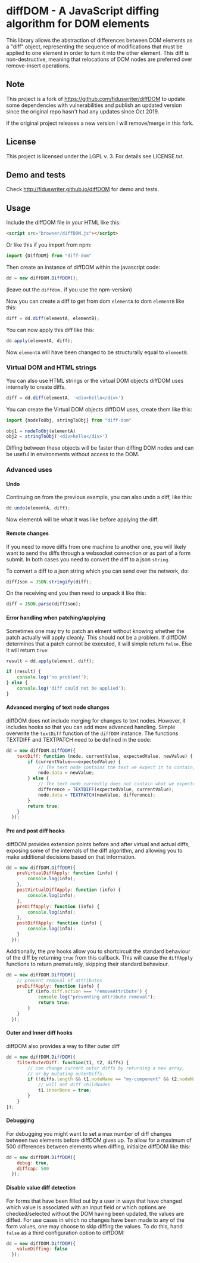 # diffDOM - A JavaScript diffing algorithm for DOM elements

This library allows the abstraction of differences between DOM
elements as a "diff" object, representing the sequence of modifications
that must be applied to one element in order to turn it into the other
element. This diff is non-destructive, meaning that relocations of
DOM nodes are preferred over remove-insert operations.

## Note

This project is a fork of https://github.com/fiduswriter/diffDOM to update some dependencies
with vulnerabilities and publish an updated version since the original repo hasn't had any
updates since Oct 2019.

If the original project releases a new version I will remove/merge in this fork.

## License

This project is licensed under the LGPL v. 3. For details see LICENSE.txt.

## Demo and tests

Check http://fiduswriter.github.io/diffDOM for demo and tests.

## Usage

Include the diffDOM file in your HTML like this:
```html
<script src="browser/diffDOM.js"></script>
```

Or like this if you import from npm:
```js
import {DiffDOM} from "diff-dom"
```

Then create an instance of diffDOM within the javascript code:
```js
dd = new diffDOM.DiffDOM();
```

(leave out the `diffdom.` if you use the npm-version)

Now you can create a diff to get from dom `elementA` to dom `elementB` like this:
```js
diff = dd.diff(elementA, elementB);
```

You can now apply this diff like this:
```js
dd.apply(elementA, diff);
```
Now `elementA` will have been changed to be structurally equal to `elementB`.

### Virtual DOM and HTML strings

You can also use HTML strings or the virtual DOM objects diffDOM uses internally to create diffs.

```js
diff = dd.diff(elementA, '<div>hello</div>')
```

You can create the Virtual DOM objects diffDOM uses, create them like this:

```js
import {nodeToObj, stringToObj} from "diff-dom"

obj1 = nodeToObj(elementA)
obj2 = stringToObj('<div>hello</div>')
```

Diffing between these objects will be faster than diffing DOM nodes and can be useful in environments
without access to the DOM.

### Advanced uses

#### Undo

Continuing on from the previous example, you can also undo a diff, like this:
```js
dd.undo(elementA, diff);
```
Now elementA will be what it was like before applying the diff.

#### Remote changes

If you need to move diffs from one machine to another one, you will likely want to send the diffs through a websocket connection or as part of a form submit. In both cases you need to convert the diff to a json `string`.

To convert a diff to a json string which you can send over the network, do:
```js
diffJson = JSON.stringify(diff);
```

On the receiving end you then need to unpack it like this:
```js
diff = JSON.parse(diffJson);
```

#### Error handling when patching/applying

Sometimes one may try to patch an elment without knowing whether the patch actually will apply cleanly. This should not be a problem. If diffDOM determines that a patch cannot be executed, it will simple return `false`. Else it will return `true`:
```js
result = dd.apply(element, diff);

if (result) {
    console.log('no problem!');
} else {
    console.log('diff could not be applied');
}
```
#### Advanced merging of text node changes

diffDOM does not include merging for changes to text nodes. However, it includes hooks so that you can add more advanced handling. Simple overwrite the `textDiff` function of the `diffDOM` instance. The functions TEXTDIFF and TEXTPATCH need to be defined in the code:
```js
dd = new diffDOM.DiffDOM({
    textDiff: function (node, currentValue, expectedValue, newValue) {
        if (currentValue===expectedValue) {
            // The text node contains the text we expect it to contain, so we simple change the text of it to the new value.
            node.data = newValue;
        } else {
            // The text node currently does not contain what we expected it to contain, so we need to merge.
            difference = TEXTDIFF(expectedValue, currentValue);
            node.data = TEXTPATCH(newValue, difference);
        }
        return true;
    }
  });
```

#### Pre and post diff hooks

diffDOM provides extension points before and after virtual and actual diffs, exposing some of the internals of the diff algorithm, and allowing you to make additional decisions based on that information.

```js
dd = new diffDOM.DiffDOM({
    preVirtualDiffApply: function (info) {
        console.log(info);
    },
    postVirtualDiffApply: function (info) {
        console.log(info);
    },
    preDiffApply: function (info) {
        console.log(info);
    },
    postDiffApply: function (info) {
        console.log(info);
    }
  });
```

Additionally, the _pre_ hooks allow you to shortcircuit the standard behaviour of the diff by returning `true` from this callback. This will cause the `diffApply` functions to return prematurely, skipping their standard behaviour.

```js
dd = new diffDOM.DiffDOM({
    // prevent removal of attributes
    preDiffApply: function (info) {
        if (info.diff.action === 'removeAttribute') {
            console.log("preventing attribute removal");
            return true;
        }
    }
  });
```

#### Outer and Inner diff hooks

diffDOM also provides a way to filter outer diff

```js
dd = new diffDOM.DiffDOM({
    filterOuterDiff: function(t1, t2, diffs) {
        // can change current outer diffs by returning a new array,
        // or by mutating outerDiffs.
        if (!diffs.length && t1.nodeName == "my-component" && t2.nodeName == t1.nodeName) {
            // will not diff childNodes
            t1.innerDone = true;
        }
    }
});
```

#### Debugging

For debugging you might want to set a max number of diff changes between two elements before diffDOM gives up. To allow for a maximum of 500 differences between elements when diffing, initialize diffDOM like this:
```js
dd = new diffDOM.DiffDOM({
    debug: true,
    diffcap: 500
  });
```

#### Disable value diff detection

For forms that have been filled out by a user in ways that have changed which value is associated with an input field or which options are checked/selected without
the DOM having been updated, the values are diffed. For use cases in which no changes have been made to any of the form values, one may choose to skip diffing the values. To do this, hand `false` as a third configuration option to diffDOM:
```js
dd = new diffDOM.DiffDOM({
    valueDiffing: false
  });
```
